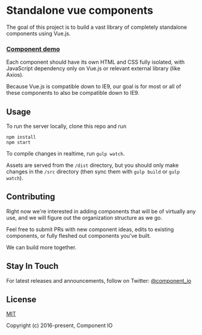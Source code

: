# Standalone vue components

The goal of this project is to build a vast library of completely standalone components using Vue.js.

### [Component demo](https://vue-components.herokuapp.com/)

Each component should have its own HTML and CSS fully isolated, with JavaScript dependency only on Vue.js or relevant external library (like Axios).

Because Vue.js is compatible down to IE9, our goal is for most or all of these components to also be compatible down to IE9.

## Usage

To run the server locally, clone this repo and run

```
npm install
npm start
```

To compile changes in realtime, run `gulp watch`.

Assets are served from the `/dist` directory, but you should only make changes in the `/src` directory (then sync them with `gulp build` or `gulp watch`).

## Contributing

Right now we're interested in adding components that will be of virtually any use, and we will figure out the organization structure as we go.

Feel free to submit PRs with new component ideas, edits to existing components, or fully fleshed out components you've built.  

We can build more together.

## Stay In Touch

For latest releases and announcements, follow on Twitter: [@component_io](https://twitter.com/component_io)

## License

[MIT](https://opensource.org/licenses/MIT)

Copyright (c) 2016-present, Component IO
